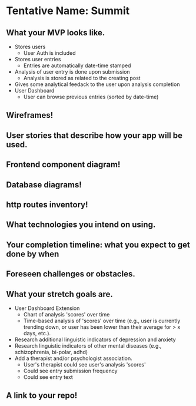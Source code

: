 # Tentative Name: Summit
## What your MVP looks like.
- Stores users
    - User Auth is included
- Stores user entries
    - Entries are automatically date-time stamped
- Analysis of user entry is done upon submission
    - Analysis is stored as related to the creating post
- Gives some analytical feedack to the user upon analysis completion
- User Dashboard
    - User can browse previous entries (sorted by date-time)

## Wireframes!
## User stories that describe how your app will be used.
## Frontend component diagram!
## Database diagrams!
## http routes inventory!
## What technologies you intend on using.
## Your completion timeline: what you expect to get done by when
## Foreseen challenges or obstacles.
## What your stretch goals are.
- User Dashboard Extension
    - Chart of analysis 'scores' over time
    - Time-based analysis of 'scores' over time (e.g., user is currently trending down, or user has been lower than their average for > x days, etc.).
- Research additional linguistic indicators of depression and anxiety
- Research linguistic indicators of other mental diseases (e.g., schizophrenia, bi-polar, adhd)
- Add a therapist and/or psychologist association.
    - User's therapist could see user's analysis 'scores'
    - Could see entry submission frequency
    - Could see entry text
## A link to your repo!
